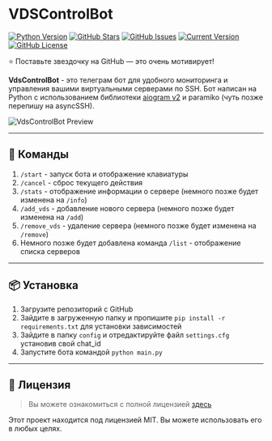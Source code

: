 # VDSControlBot

[![Python Version](https://img.shields.io/badge/Python-3.10-blue?style=for-the-badge)](https://www.python.org/) [![GitHub Stars](https://img.shields.io/github/stars/ilyhalight/VdsControlBot?logo=FemisioStars&style=for-the-badge)](https://github.com/ilyhalight/VdsControlBot/stargazers) [![GitHub Issues](https://img.shields.io/github/issues/ilyhalight/VdsControlBot?style=for-the-badge)](https://github.com/ilyhalight/VdsControlBot/issues) [![Current Version](https://img.shields.io/github/v/release/ilyhalight/VdsControlBot?style=for-the-badge)](https://github.com/ilyhalight/VdsControlBot) [![GitHub License](https://img.shields.io/github/license/ilyhalight/VdsControlBot?style=for-the-badge)](https://github.com/ilyhalight/VdsControlBot/blob/master/LICENSE)

⭐ Поставьте звездочку на GitHub — это очень мотивирует!

**VdsControlBot** - это телеграм бот для удобного мониторинга и управления вашими виртуальными серверами по SSH. Бот написан на Python с использованием библиотеки [aiogram v2](https://aiogram.dev/) и paramiko (чуть позже перепишу на asyncSSH). 

![VdsControlBot Preview](https://i.imgur.com/uJOB94B.png)

---

## 📜 Команды
1. `/start` - запуск бота и отображение клавиатуры
2. `/cancel` - сброс текущего действия
3. `/stats` - отображение информации о сервере (немного позже будет изменена на `/info`)
4. `/add_vds` - добавление нового сервера (немного позже будет изменена на `/add`)
5. `/remove_vds` - удаление сервера (немного позже будет изменена на `/remove`)
6. Немного позже будет добавлена команда `/list` - отображение списка серверов

---

## 📦 Установка
1. Загрузите репозиторий с GitHub
2. Зайдите в загруженную папку и пропишите `pip install -r requirements.txt` для установки зависимостей
3. Зайдите в папку `config` и отредактируйте файл `settings.cfg` установив свой chat_id
4. Запустите бота командой `python main.py`

---

## 📝 Лицензия
>Вы можете ознакомиться с полной лицензией [здесь](https://github.com/ilyhalight/VdsControlBot/blob/master/LICENSE)

Этот проект находится под лицензией MIT. Вы можете использовать его в любых целях.